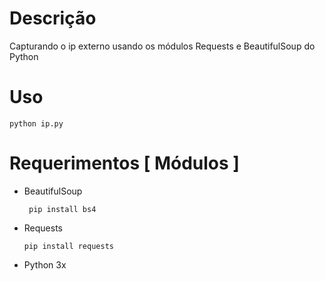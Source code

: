 # Descrição 
Capturando o  ip externo usando os módulos Requests e BeautifulSoup do Python

 # Uso

  `python ip.py `



# Requerimentos [ Módulos ] 
- BeautifulSoup

    ` pip install bs4`

- Requests

    `pip install requests`
- Python 3x
